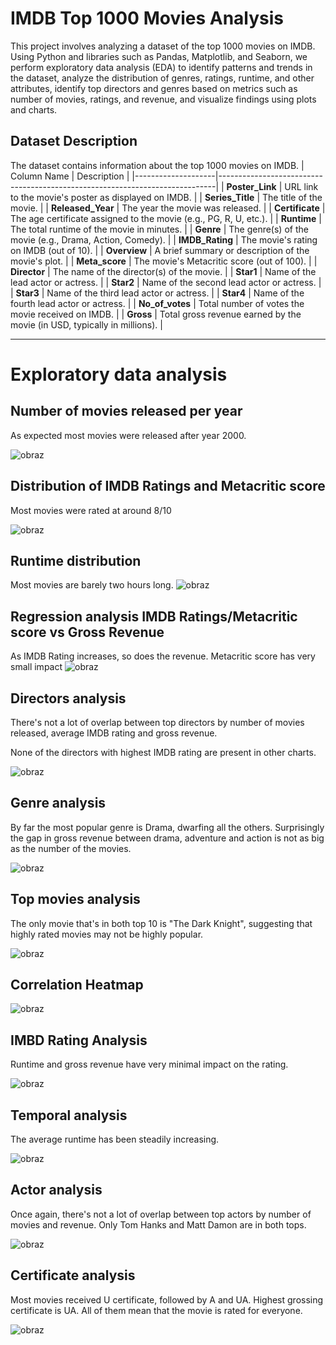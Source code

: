 # IMDB Top 1000 Movies Analysis

This project involves analyzing a dataset of the top 1000 movies on IMDB. Using Python and libraries such as Pandas, Matplotlib, and Seaborn, we perform exploratory data analysis (EDA) to identify patterns and trends in the dataset, analyze the distribution of genres, ratings, runtime, and other attributes, identify top directors and genres based on metrics such as number of movies, ratings, and revenue, and visualize findings using plots and charts.

## Dataset Description
The dataset contains information about the top 1000 movies on IMDB. 
| Column Name        | Description                                                                 |
|--------------------|-----------------------------------------------------------------------------|
| **Poster_Link**    | URL link to the movie's poster as displayed on IMDB.                       |
| **Series_Title**   | The title of the movie.                                                    |
| **Released_Year**  | The year the movie was released.                                           |
| **Certificate**    | The age certificate assigned to the movie (e.g., PG, R, U, etc.).          |
| **Runtime**        | The total runtime of the movie in minutes.                                 |
| **Genre**          | The genre(s) of the movie (e.g., Drama, Action, Comedy).                   |
| **IMDB_Rating**    | The movie's rating on IMDB (out of 10).                                    |
| **Overview**       | A brief summary or description of the movie's plot.                        |
| **Meta_score**     | The movie's Metacritic score (out of 100).                                 |
| **Director**       | The name of the director(s) of the movie.                                  |
| **Star1**          | Name of the lead actor or actress.                                         |
| **Star2**          | Name of the second lead actor or actress.                                  |
| **Star3**          | Name of the third lead actor or actress.                                   |
| **Star4**          | Name of the fourth lead actor or actress.                                  |
| **No_of_votes**    | Total number of votes the movie received on IMDB.                          |
| **Gross**          | Total gross revenue earned by the movie (in USD, typically in millions).   |

---


# Exploratory data analysis

## Number of movies released per year

As expected most movies were released after year 2000.

![obraz](https://github.com/user-attachments/assets/d02b73b2-10a1-4adc-b600-51ecd37e1e1f)


## Distribution of IMDB Ratings and Metacritic score

Most movies were rated at around 8/10

![obraz](https://github.com/user-attachments/assets/a99b7757-eb21-4a5c-95fa-8200c9ba005b)

## Runtime distribution

Most movies are barely two hours long.
![obraz](https://github.com/user-attachments/assets/0288e1fb-066a-441f-97ec-0749ec2730e7)

## Regression analysis IMDB Ratings/Metacritic score vs Gross Revenue

As IMDB Rating increases, so does the revenue. Metacritic score has very small impact
![obraz](https://github.com/user-attachments/assets/cbab1940-48c3-4f81-a9e3-fc86eaaa142f)


## Directors analysis
There's not a lot of overlap between top directors by number of movies released, average IMDB rating and gross revenue.

None of the directors with highest IMDB rating are present in other charts.

![obraz](https://github.com/user-attachments/assets/fb5abced-81cf-4f04-8404-e2104887ea7e)

## Genre analysis
By far the most popular genre is Drama, dwarfing all the others. Surprisingly the gap in gross revenue between drama, adventure and action is not as big as the number of the movies.

![obraz](https://github.com/user-attachments/assets/d7ef6d83-94c4-4342-8c90-ba9e9c399689)

## Top movies analysis

The only movie that's in both top 10 is "The Dark Knight", suggesting that highly rated movies may not be highly popular.

![obraz](https://github.com/user-attachments/assets/bfb58f01-44ec-4935-a84b-299580a347b6)

## Correlation Heatmap

![obraz](https://github.com/user-attachments/assets/7a0028ba-256d-4a2b-8d44-774b92981896)

## IMBD Rating Analysis

Runtime and gross revenue have very minimal impact on the rating. 

![obraz](https://github.com/user-attachments/assets/2e768fd6-5840-4903-aab6-3fe34deace0c)

## Temporal analysis

The average runtime has been steadily increasing. 

![obraz](https://github.com/user-attachments/assets/e9388579-be65-4456-90f8-2fd82df78b50)

## Actor analysis

Once again, there's not a lot of overlap between top actors by number of movies and revenue. Only Tom Hanks and Matt Damon are in both tops.

![obraz](https://github.com/user-attachments/assets/9e118f5c-9cdb-4b7d-a592-13e2de142a6a)

## Certificate analysis
Most movies received U certificate, followed by A and UA. Highest grossing certificate is UA. All of them mean that the movie is rated for everyone.

![obraz](https://github.com/user-attachments/assets/44089e51-0d95-4102-9b78-fcf047518b74)


